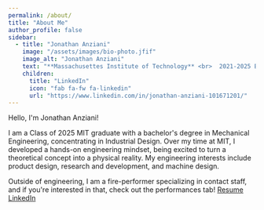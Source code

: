 ```yaml
---
permalink: /about/
title: "About Me"
author_profile: false
sidebar:
  - title: "Jonathan Anziani"
    image: "/assets/images/bio-photo.jfif"
    image_alt: "Jonathan Anziani"
    text: "**Massachusettes Institute of Technology** <br>  2021-2025 B.S. in Mechanical Engineering"
    children:
      title: "LinkedIn"
      icon: "fab fa-fw fa-linkedin"
      url: "https://www.linkedin.com/in/jonathan-anziani-101671201/"
---
```


Hello, I'm Jonathan Anziani!

I am a Class of 2025 MIT graduate with a bachelor's degree in Mechanical Engineering, concentrating in Industrial Design. Over my time at MIT, I developed a hands-on engineering mindset, being excited to turn a theoretical concept into a physical reality. My engineering interests include product design, research and development, and machine design.

Outside of engineering, I am a fire-performer specializing in contact staff, and if you're interested in that, check out the performances tab!
[Resume](https://www.linkedin.com/in/jonathan-anziani-101671201/)
[LinkedIn](https://www.linkedin.com/in/jonathan-anziani-101671201/)
